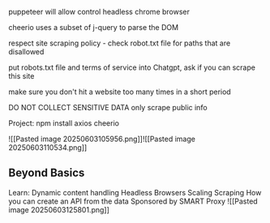 puppeteer will allow control headless chrome browser

cheerio uses a subset of j-query to parse the DOM

respect site scraping policy - check robot.txt file for paths that are disallowed

put robots.txt file and terms of service into Chatgpt, ask if you can scrape this site

make sure you don't hit a website too many times in a short period

DO NOT COLLECT SENSITIVE DATA
only scrape public info

Project: npm install axios cheerio

![[Pasted image 20250603105956.png]]![[Pasted image 20250603110534.png]]

## Beyond Basics
Learn: 
Dynamic content handling
Headless Browsers
Scaling Scraping
	How you can create an API from the data
		Sponsored by SMART Proxy
	![[Pasted image 20250603125801.png]]